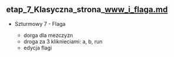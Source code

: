 ## etap_7_Klasyczna_strona_www_i_flaga.md

- Szturmowy 7 - Flaga
	
	- dorga dla mezczyzn 
	- droga za 3 kliknieciami: a, b, run
	- edycja flagi
